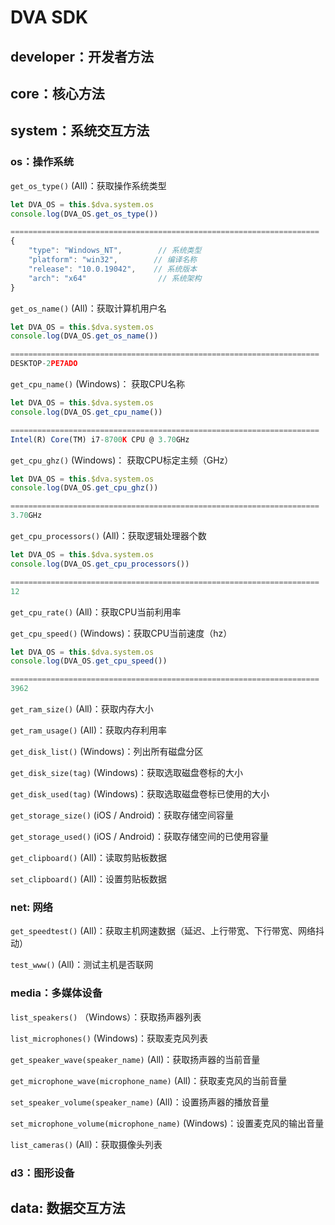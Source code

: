 # DVA SDK

## developer：开发者方法 <a href="#developer" id="developer"></a>



## core：核心方法 <a href="#core" id="core"></a>



## system：系统交互方法 <a href="#system" id="system"></a>

### os：操作系统

`get_os_type()` (All)：获取操作系统类型

```javascript
let DVA_OS = this.$dva.system.os
console.log(DVA_OS.get_os_type())

=====================================================================
{
    "type": "Windows_NT",        // 系统类型
    "platform": "win32",        // 编译名称
    "release": "10.0.19042",    // 系统版本
    "arch": "x64"                // 系统架构
}
```

`get_os_name()` (All)：获取计算机用户名

```javascript
let DVA_OS = this.$dva.system.os
console.log(DVA_OS.get_os_name())

=====================================================================
DESKTOP-2PE7ADO
```

`get_cpu_name()` (Windows)： 获取CPU名称

```javascript
let DVA_OS = this.$dva.system.os
console.log(DVA_OS.get_cpu_name())

=====================================================================
Intel(R) Core(TM) i7-8700K CPU @ 3.70GHz
```

`get_cpu_ghz()` (Windows)： 获取CPU标定主频（GHz）

```javascript
let DVA_OS = this.$dva.system.os
console.log(DVA_OS.get_cpu_ghz())

=====================================================================
3.70GHz
```

`get_cpu_processors()` (All)：获取逻辑处理器个数

```javascript
let DVA_OS = this.$dva.system.os
console.log(DVA_OS.get_cpu_processors())

=====================================================================
12
```

`get_cpu_rate()` (All)：获取CPU当前利用率



`get_cpu_speed()` (Windows)：获取CPU当前速度（hz）

```javascript
let DVA_OS = this.$dva.system.os
console.log(DVA_OS.get_cpu_speed())

=====================================================================
3962
```

`get_ram_size()` (All)：获取内存大小



`get_ram_usage()` (All)：获取内存利用率



`get_disk_list()` (Windows)：列出所有磁盘分区



`get_disk_size(tag)` (Windows)：获取选取磁盘卷标的大小



`get_disk_used(tag)` (Windows)：获取选取磁盘卷标已使用的大小



`get_storage_size()` (iOS / Android)：获取存储空间容量



`get_storage_used()` (iOS / Android)：获取存储空间的已使用容量



`get_clipboard()` (All)：读取剪贴板数据



`set_clipboard()` (All)：设置剪贴板数据



### net: 网络

`get_speedtest()` (All)：获取主机网速数据（延迟、上行带宽、下行带宽、网络抖动）



`test_www()` (All)：测试主机是否联网



### media：多媒体设备

`list_speakers()` （Windows）：获取扬声器列表



`list_microphones()` (Windows)：获取麦克风列表



`get_speaker_wave(speaker_name)` (All)：获取扬声器的当前音量



`get_microphone_wave(microphone_name)` (All)：获取麦克风的当前音量



`set_speaker_volume(speaker_name)` (All)：设置扬声器的播放音量



`set_microphone_volume(microphone_name)` (Windows)：设置麦克风的输出音量



`list_cameras()` (All)：获取摄像头列表



### d3：图形设备&#x20;





## data: 数据交互方法 <a href="#data" id="data"></a>



